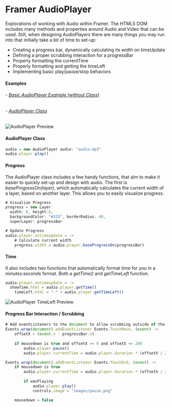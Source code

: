 # Framer AudioPlayer
Explorations of working with Audio within Framer. The HTML5 DOM includes many methods and properties around Audio and Video that can be used. Still, when designing AudioPlayers there are many things you may run into that initially take a bit of time to set-up:

- Creating a progress bar, dynamically calculating its width on timeUpdate
- Defining a proper scrubbing interaction for a progressBar
- Properly formatting the currentTime
- Properly formatting and getting the timeLeft
- Implementing basic play/pause/stop behaviors

#### Examples
###### - [Basic AudioPlayer Example (without Class)](http://share.framerjs.com/h1vucporwyxs/)
###### - [AudioPlayer Class](http://share.framerjs.com/go3wrgbprhax/)

![AudioPlayer Preview](http://cl.ly/aBUw/preview.png)

#### AudioPlayer Class

```javascript
audio = new AudioPlayer audio: "audio.mp3"
audio.player.play()
```
#### Progress

The AudioPlayer class includes a few handy functions, that aim to make it easier to quickly set-up and design with audio. The first is *baseProgressOn(layer)*, which automatically calculates the current width of a layer, based on another layer. This allows you to easily visualize progress.

```javascript
# Visualize Progress 
progress = new Layer 
  width: 0, height:6,
  backgroundColor: "#333", borderRadius: 40, 
  superLayer: progressBar

# Update Progress
audio.player.ontimeupdate = ->
	# Calculate current width
	progress.width = audio.player.baseProgressOn(progressBar)
```

#### Time
It also includes two functions that automatically format time for you in a *minutes:seconds* format. Both a *getTime()* and *getTimeLeft* function.

```javascript
audio.player.ontimeupdate = ->
  showTime.html = audio.player.getTime()
	timeLeft.html = "-" + audio.player.getTimeLeft()
```

![AudioPlayer TimeLeft Preview](http://cl.ly/aB3v/getTimeLeft.png)

#### Progress Bar Interaction / Scrubbing
```javascript
# Add eventListeners to the document to allow scrubbing outside of the progressBar
Events.wrap(document).addEventListener Events.TouchMove, (event) ->
	offsetX = (event.x - progressBar.x)
	
	if mousedown is true and offsetX >= 0 and offsetX <= 200
		audio.player.pause()
		audio.player.currentTime = audio.player.duration * (offsetX / 200)

Events.wrap(document).addEventListener Events.TouchEnd, (event) -> 
	if mousedown is true
		audio.player.currentTime = audio.player.duration * (offsetX / 200)
	
		if wasPlaying
			audio.player.play()
			controls.image = "images/pause.png"

	mousedown = false
```
